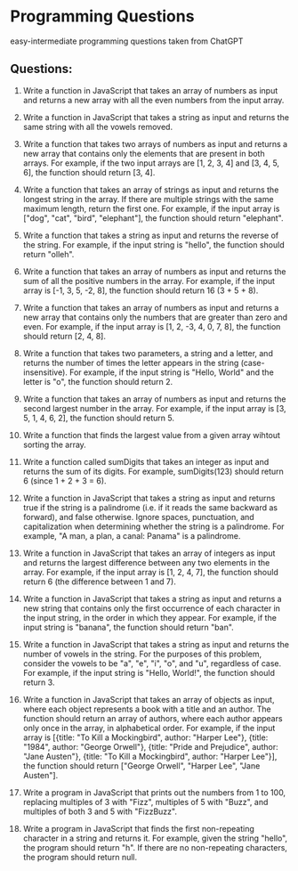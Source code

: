 # Programming Questions

easy-intermediate programming questions taken from ChatGPT

## Questions:

1. Write a function in JavaScript that takes an array of numbers as input and returns a new array with all the even numbers from the input array.

2. Write a function in JavaScript that takes a string as input and returns the same string with all the vowels removed.

3. Write a function that takes two arrays of numbers as input and returns a new array that contains only the elements that are present in both arrays. For example, if the two input arrays are [1, 2, 3, 4] and [3, 4, 5, 6], the function should return [3, 4].

4. Write a function that takes an array of strings as input and returns the longest string in the array. If there are multiple strings with the same maximum length, return the first one. For example, if the input array is ["dog", "cat", "bird", "elephant"], the function should return "elephant".

5. Write a function that takes a string as input and returns the reverse of the string. For example, if the input string is "hello", the function should return "olleh".

6. Write a function that takes an array of numbers as input and returns the sum of all the positive numbers in the array. For example, if the input array is [-1, 3, 5, -2, 8], the function should return 16 (3 + 5 + 8).

7. Write a function that takes an array of numbers as input and returns a new array that contains only the numbers that are greater than zero and even. For example, if the input array is [1, 2, -3, 4, 0, 7, 8], the function should return [2, 4, 8].

8. Write a function that takes two parameters, a string and a letter, and returns the number of times the letter appears in the string (case-insensitive). For example, if the input string is "Hello, World" and the letter is "o", the function should return 2.

9. Write a function that takes an array of numbers as input and returns the second largest number in the array. For example, if the input array is [3, 5, 1, 4, 6, 2], the function should return 5.

10. Write a function that finds the largest value from a given array wihtout sorting the array.

11. Write a function called sumDigits that takes an integer as input and returns the sum of its digits. For example, sumDigits(123) should return 6 (since 1 + 2 + 3 = 6).

12. Write a function in JavaScript that takes a string as input and returns true if the string is a palindrome (i.e. if it reads the same backward as forward), and false otherwise. Ignore spaces, punctuation, and capitalization when determining whether the string is a palindrome. For example, "A man, a plan, a canal: Panama" is a palindrome.

13. Write a function in JavaScript that takes an array of integers as input and returns the largest difference between any two elements in the array. For example, if the input array is [1, 2, 4, 7], the function should return 6 (the difference between 1 and 7).

14. Write a function in JavaScript that takes a string as input and returns a new string that contains only the first occurrence of each character in the input string, in the order in which they appear. For example, if the input string is "banana", the function should return "ban".

15. Write a function in JavaScript that takes a string as input and returns the number of vowels in the string. For the purposes of this problem, consider the vowels to be "a", "e", "i", "o", and "u", regardless of case. For example, if the input string is "Hello, World!", the function should return 3.

16. Write a function in JavaScript that takes an array of objects as input, where each object represents a book with a title and an author. The function should return an array of authors, where each author appears only once in the array, in alphabetical order. For example, if the input array is [{title: "To Kill a Mockingbird", author: "Harper Lee"}, {title: "1984", author: "George Orwell"}, {title: "Pride and Prejudice", author: "Jane Austen"}, {title: "To Kill a Mockingbird", author: "Harper Lee"}], the function should return ["George Orwell", "Harper Lee", "Jane Austen"].

17. Write a program in JavaScript that prints out the numbers from 1 to 100, replacing multiples of 3 with "Fizz", multiples of 5 with "Buzz", and multiples of both 3 and 5 with "FizzBuzz".

18. Write a program in JavaScript that finds the first non-repeating character in a string and returns it. For example, given the string "hello", the program should return "h". If there are no non-repeating characters, the program should return null.